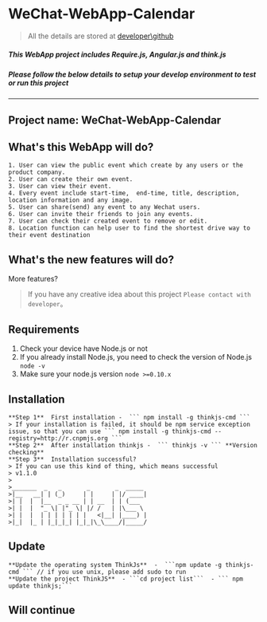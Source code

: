 # WeChat-WebApp-Calendar

> All the details are stored at [developer\github](https://github.com/shawnHoujunhui/WeChat-WebApp-Calendar) 

##### This WebApp project includes Require.js, Angular.js and think.js

##### Please follow the below details to setup your develop environment to test or run this project

---

## Project name: WeChat-WebApp-Calendar

## What's this WebApp will do?
    
    1. User can view the public event which create by any users or the product company.
    2. User can create their own event.
    3. User can view their event.
    4. Every event include start-time,  end-time, title, description, location information and any image.
    5. User can share(send) any event to any Wechat users.
    6. User can invite their friends to join any events.
    7. User can check their created event to remove or edit.
    8. Location function can help user to find the shortest drive way to their event destination

## What's the new features will do?

More features?

> If you have any creative idea about this project  ```Please contact with developer```。

## Requirements
    
   1. Check your device have Node.js or not
   2. If you already install Node.js, you need to check the version of Node.js ```node -v``` 
   3. Make sure your node.js version ``` node >=0.10.x ```

## Installation
    **Step 1**  First installation -  ``` npm install -g thinkjs-cmd ```
    > If your installation is failed, it should be npm service exception issue, so that you can use ``` npm install -g thinkjs-cmd --registry=http://r.cnpmjs.org ``` 
    **Step 2**  After installation thinkjs -  ``` thinkjs -v ``` **Version checking**
    **Step 3**  Installation successful?
    > If you can use this kind of thing, which means successful
    > v1.1.0
    >
    >_______  _   _       _       _  _____ 
    >|__   __| | (_)     | |     | |/ ____|
    >| |  |  |__  _ _ __ | | __  | | (___  
    >| |  |  "_ \| |"_ \| |/ /   | |\___ \ 
    >| |  |  | | | | | | |   <|__| |____) |
    >|_|  |_ | |_|_|_| |_|_|\_\____/|_____/

## Update
    **Update the operating system ThinkJs**  -  ```npm update -g thinkjs-cmd ``` // if you use unix, please add sudo to run
    **Update the project ThinkJS**  - ```cd project list```  - ``` npm update thinkjs;```

## Will continue